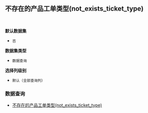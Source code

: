 ## 不存在的产品工单类型(not_exists_ticket_type) <!-- {docsify-ignore-all} -->



<br>
<p class="panel-title"><b>默认数据集</b></p>

* `否`

<p class="panel-title"><b>数据集类型</b></p>

* `数据查询`

<p class="panel-title"><b>选择列级别</b></p>

* `默认（全部查询列）`




### 数据查询
  * [不存在的产品工单类型(not_exists_ticket_type)](module/ProdMgmt/ticket_type/query/not_exists_ticket_type)
